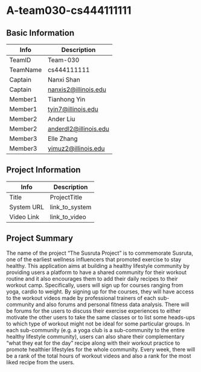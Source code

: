 # A-team030-cs444111111

## Basic Information

| Info     | Description           |
| -------- | --------------------- |
| TeamID   | Team-030              |
| TeamName | cs444111111           |
| Captain  | Nanxi Shan                      |
| Captain  | nanxis2@illinois.edu  |
| Member1  | Tianhong Yin                      |
| Member1  | tyin7@illinois.edu    |
| Member2  | Ander Liu                      |
| Member2  | anderdl2@illinois.edu |
| Member3  | Elle Zhang                      |
| Member3  | yimuz2@illinois.edu   |

## Project Information

|   Info      |        Description     |
| ----------- | ---------------------- |
|  Title      |       ProjectTitle     |
| System URL  |      link_to_system    |
| Video Link  |      link_to_video     |

## Project Summary

The name of the project “The Susruta Project” is to commemorate Susruta, one of the earliest wellness influencers that promoted exercise to stay healthy. This application aims at building a healthy lifestyle community by providing users a platform to have a shared community for their workout routine and it also encourages them to add their daily recipes to their workout camp. Specifically, users will sign up for courses ranging from yoga, cardio to weight. By signing up for the courses, they will have access to the workout videos made by professional trainers of each sub-community and also forums and personal fitness data analysis. There will be forums for the users to discuss their exercise experiences to either motivate the other users to take the same classes or to list some heads-ups to which type of workout might not be ideal for some particular groups. In each sub-community (e.g. a yoga club is a sub-community to the entire healthy lifestyle community), users can also share their complementary “what they eat for the day” recipe along with their workout practice to promote healthier lifestyles for the whole community. Every week, there will be a rank of the total hours of workout videos and also a rank for the most liked recipe from the users.
